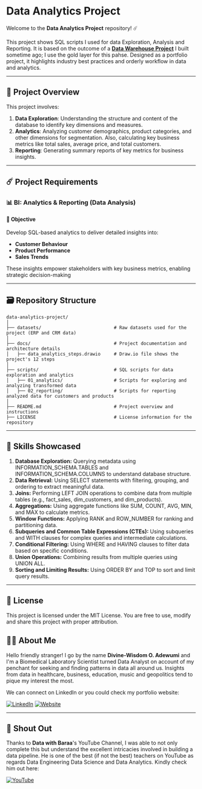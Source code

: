 # Data Analytics Project

Welcome to the **Data Analytics Project** repository! ☄️

This project shows SQL scripts I used for data Exploration, Analysis and Reporting. It is based on the outcome of a **[Data Warehouse Project](https://github.com/wisdomadewumi/Data-Warehouse-Project)** I built sometime ago; I use the gold layer for this pahse. Designed as a portfolio project, it highlights industry best practices and orderly workflow in data and analytics.

---
## 📖 Project Overview

This project involves:

1. **Data Exploration**: Understanding the structure and content of the database to identify key dimensions and measures.
2. **Analytics**: Analyzing customer demographics, product categories, and other dimensions for segmentation. Also, calculating key business metrics like total sales, average price, and total customers.
3. **Reporting**: Generating summary reports of key metrics for business insights.

---
## ☄️ Project Requirements

### 📊 BI: Analytics & Reporting (Data Analysis)

#### 🥅 Objective
Develop SQL-based analytics to deliver detailed insights into:

- **Customer Behaviour**
- **Product Performance**
- **Sales Trends**

These insights empower stakeholders with key business metrics, enabling strategic decision-making

---
## 🗃️ Repository Structure
```
data-analytics-project/
│
├── datasets/                           # Raw datasets used for the project (ERP and CRM data)
│
├── docs/                               # Project documentation and architecture details
│   ├── data_analytics_steps.drawio     # Draw.io file shows the project's 12 steps
│
├── scripts/                            # SQL scripts for data exploration and analytics
│   ├── 01_analytics/                   # Scripts for exploring and analyzing transformed data
│   ├── 02_reporting/                   # Scripts for reporting analyzed data for customers and products
│
├── README.md                           # Project overview and instructions
├── LICENSE                             # License information for the repository
```

---
## 🧩 Skills Showcased

1. **Database Exploration:** Querying metadata using INFORMATION_SCHEMA.TABLES and INFORMATION_SCHEMA.COLUMNS to understand database structure.
2. **Data Retrieval:** Using SELECT statements with filtering, grouping, and ordering to extract meaningful data.
3. **Joins:** Performing LEFT JOIN operations to combine data from multiple tables (e.g., fact_sales, dim_customers, and dim_products).
4. **Aggregations:** Using aggregate functions like SUM, COUNT, AVG, MIN, and MAX to calculate metrics.
5. **Window Functions:** Applying RANK and ROW_NUMBER for ranking and partitioning data.
6. **Subqueries and Common Table Expressions (CTEs):** Using subqueries and WITH clauses for complex queries and intermediate calculations.
7. **Conditional Filtering:** Using WHERE and HAVING clauses to filter data based on specific conditions.
8. **Union Operations:** Combining results from multiple queries using UNION ALL.
9. **Sorting and Limiting Results:** Using ORDER BY and TOP to sort and limit query results.

---
## 🪪 License

This project is licensed under the MIT License. You are free to use, modify and share this project with proper attribution.

## 👨🏽 About Me

Hello friendly stranger! I go by the name **Divine-Wisdom O. Adewumi** and I'm a Biomedical Laboratory Scientist turned Data Analyst on account of my penchant for seeking and finding patterns in data all around us. Insights from data in healthcare, business, education, music and geopolitics tend to pique my interest the most.

We can connect on LinkedIn or you could check my portfolio website:

[![LinkedIn](https://img.shields.io/badge/LinkedIn-0077B5?style=for-the-badge&logo=linkedin&logoColor=white)](https://www.linkedin.com/in/divine-wisdom-adewumi)
[![Website](https://img.shields.io/badge/Website-000000?style=for-the-badge&logo=google-chrome&logoColor=white)](https://wisdomadewumi.github.io)

----
## 📝 Shout Out

Thanks to **Data with Baraa**'s YouTube Channel, I was able to not only complete this but understand the excellent intricacies involved in building a data pipeline. He is one of the best (if not the best) teachers on YouTube as regards Data Engineering Data Science and Data Analytics.
Kindly check him out here:

[![YouTube](https://img.shields.io/badge/YouTube-red?style=for-the-badge&logo=youtube&logoColor=white)](https://www.youtube.com/@datawithbaraa)
